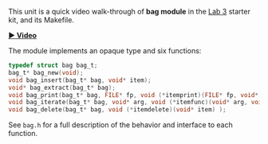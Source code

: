 This unit is a quick video walk-through of **bag module** in the [Lab 3](https://github.com/cs50dartmouth21FS1/home/blob/main/labs/lab3) starter kit, and its Makefile.

**[:arrow_forward: Video](https://dartmouth.hosted.panopto.com/Panopto/Pages/Viewer.aspx?id=c55eb0b8-0067-4118-a5be-ad0d0107a0b7)**

The module implements an opaque type and six functions:

```c
typedef struct bag bag_t;
bag_t* bag_new(void);
void bag_insert(bag_t* bag, void* item);
void* bag_extract(bag_t* bag);
void bag_print(bag_t* bag, FILE* fp, void (*itemprint)(FILE* fp, void* item));
void bag_iterate(bag_t* bag, void* arg, void (*itemfunc)(void* arg, void* item) );
void bag_delete(bag_t* bag, void (*itemdelete)(void* item) );
```

See `bag.h` for a full description of the behavior and interface to each function.
